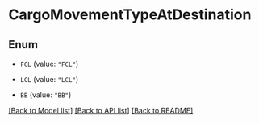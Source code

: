 # CargoMovementTypeAtDestination

## Enum


* `FCL` (value: `"FCL"`)

* `LCL` (value: `"LCL"`)

* `BB` (value: `"BB"`)


[[Back to Model list]](../README.md#documentation-for-models) [[Back to API list]](../README.md#documentation-for-api-endpoints) [[Back to README]](../README.md)


